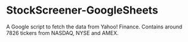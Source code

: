 # StockScreener-GoogleSheets
A Google script to fetch the data from Yahoo! Finance. Contains around 7826 tickers from NASDAQ, NYSE and AMEX.
